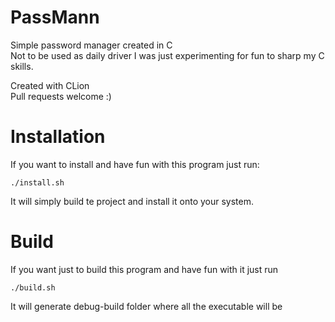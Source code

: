 # PassMann

Simple password manager created in C \
Not to be used as daily driver I was just experimenting for fun to sharp my C skills.

Created with CLion \
Pull requests welcome :)

# Installation

If you want to install and have fun with this program just run: 
```shell
./install.sh
```
It will simply build te project and install it onto your system.

# Build

If you want just to build this program and have fun with it just run
```shell
./build.sh
```

It will generate debug-build folder where all the executable will be